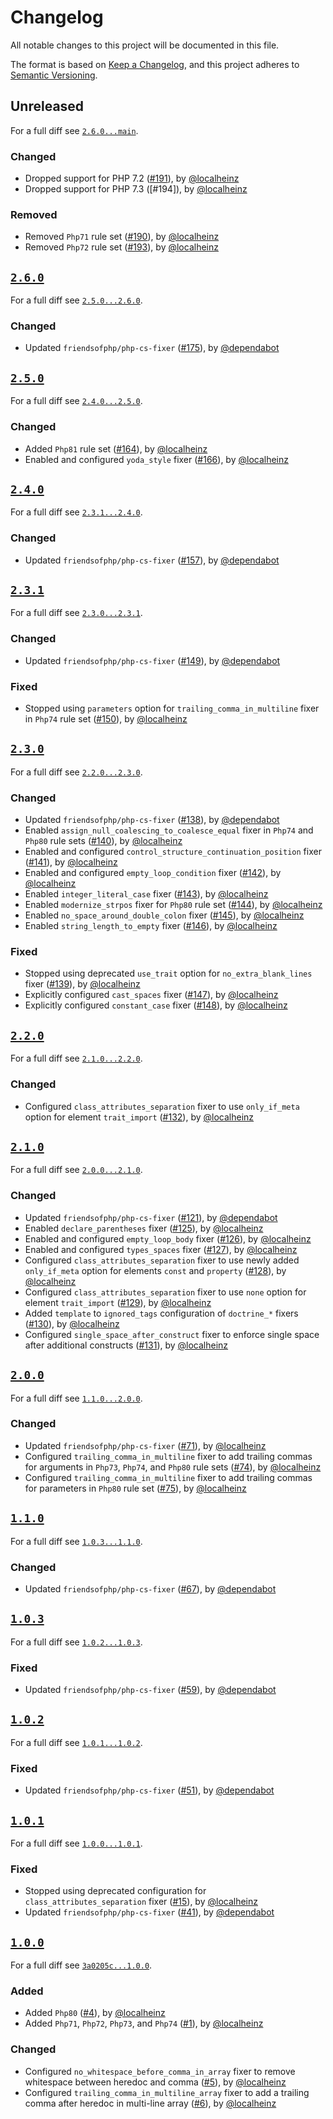 # Changelog

All notable changes to this project will be documented in this file.

The format is based on [Keep a Changelog](https://keepachangelog.com/en/1.0.0/), and this project adheres to [Semantic Versioning](https://semver.org/spec/v2.0.0.html).

## Unreleased

For a full diff see [`2.6.0...main`][2.6.0...main].

### Changed

- Dropped support for PHP 7.2 ([#191]), by [@localheinz]
- Dropped support for PHP 7.3 ([#194]), by [@localheinz]

### Removed

- Removed `Php71` rule set ([#190]), by [@localheinz]
- Removed `Php72` rule set ([#193]), by [@localheinz]

## [`2.6.0`][2.6.0]

For a full diff see [`2.5.0...2.6.0`][2.5.0...2.6.0].

### Changed

- Updated `friendsofphp/php-cs-fixer` ([#175]), by [@dependabot]

## [`2.5.0`][2.5.0]

For a full diff see [`2.4.0...2.5.0`][2.4.0...2.5.0].

### Changed

- Added `Php81` rule set ([#164]), by [@localheinz]
- Enabled and configured `yoda_style` fixer ([#166]), by [@localheinz]

## [`2.4.0`][2.4.0]

For a full diff see [`2.3.1...2.4.0`][2.3.1...2.4.0].

### Changed

- Updated `friendsofphp/php-cs-fixer` ([#157]), by [@dependabot]

## [`2.3.1`][2.3.1]

For a full diff see [`2.3.0...2.3.1`][2.3.0...2.3.1].

### Changed

- Updated `friendsofphp/php-cs-fixer` ([#149]), by [@dependabot]

### Fixed

- Stopped using `parameters` option for `trailing_comma_in_multiline` fixer in `Php74` rule set ([#150]), by [@localheinz]

## [`2.3.0`][2.3.0]

For a full diff see [`2.2.0...2.3.0`][2.2.0...2.3.0].

### Changed

- Updated `friendsofphp/php-cs-fixer` ([#138]), by [@dependabot]
- Enabled `assign_null_coalescing_to_coalesce_equal` fixer in `Php74` and `Php80` rule sets ([#140]), by [@localheinz]
- Enabled and configured `control_structure_continuation_position` fixer ([#141]), by [@localheinz]
- Enabled and configured `empty_loop_condition` fixer ([#142]), by [@localheinz]
- Enabled `integer_literal_case` fixer ([#143]), by [@localheinz]
- Enabled `modernize_strpos` fixer for `Php80` rule set ([#144]), by [@localheinz]
- Enabled `no_space_around_double_colon` fixer ([#145]), by [@localheinz]
- Enabled `string_length_to_empty` fixer ([#146]), by [@localheinz]

### Fixed

- Stopped using deprecated `use_trait` option for `no_extra_blank_lines` fixer ([#139]), by [@localheinz]
- Explicitly configured `cast_spaces` fixer ([#147]), by [@localheinz]
- Explicitly configured `constant_case` fixer ([#148]), by [@localheinz]

## [`2.2.0`][2.2.0]

For a full diff see [`2.1.0...2.2.0`][2.1.0...2.2.0].

### Changed

- Configured `class_attributes_separation` fixer to use `only_if_meta` option for element `trait_import` ([#132]), by [@localheinz]

## [`2.1.0`][2.1.0]

For a full diff see [`2.0.0...2.1.0`][2.0.0...2.1.0].

### Changed

- Updated `friendsofphp/php-cs-fixer` ([#121]), by [@dependabot]
- Enabled `declare_parentheses` fixer ([#125]), by [@localheinz]
- Enabled and configured `empty_loop_body` fixer ([#126]), by [@localheinz]
- Enabled and configured `types_spaces` fixer ([#127]), by [@localheinz]
- Configured `class_attributes_separation` fixer to use newly added `only_if_meta` option for elements `const` and `property` ([#128]), by [@localheinz]
- Configured `class_attributes_separation` fixer to use `none` option for element `trait_import` ([#129]), by [@localheinz]
- Added `template` to `ignored_tags` configuration of `doctrine_*` fixers ([#130]), by [@localheinz]
- Configured `single_space_after_construct` fixer to enforce single space after additional constructs ([#131]), by [@localheinz]

## [`2.0.0`][2.0.0]

For a full diff see [`1.1.0...2.0.0`][1.1.0...2.0.0].

### Changed

- Updated `friendsofphp/php-cs-fixer` ([#71]), by [@localheinz]
- Configured `trailing_comma_in_multiline` fixer to add trailing commas for arguments in `Php73`, `Php74`, and `Php80` rule sets ([#74]), by [@localheinz]
- Configured `trailing_comma_in_multiline` fixer to add trailing commas for parameters in `Php80` rule set ([#75]), by [@localheinz]

## [`1.1.0`][1.1.0]

For a full diff see [`1.0.3...1.1.0`][1.0.3...1.1.0].

### Changed

- Updated `friendsofphp/php-cs-fixer` ([#67]), by [@dependabot]

## [`1.0.3`][1.0.3]

For a full diff see [`1.0.2...1.0.3`][1.0.2...1.0.3].

### Fixed

- Updated `friendsofphp/php-cs-fixer` ([#59]), by [@dependabot]

## [`1.0.2`][1.0.2]

For a full diff see [`1.0.1...1.0.2`][1.0.1...1.0.2].

### Fixed

- Updated `friendsofphp/php-cs-fixer` ([#51]), by [@dependabot]

## [`1.0.1`][1.0.1]

For a full diff see [`1.0.0...1.0.1`][1.0.0...1.0.1].

### Fixed

- Stopped using deprecated configuration for `class_attributes_separation` fixer ([#15]), by [@localheinz]
- Updated `friendsofphp/php-cs-fixer` ([#41]), by [@dependabot]

## [`1.0.0`][1.0.0]

For a full diff see [`3a0205c...1.0.0`][3a0205c...1.0.0].

### Added

- Added `Php80` ([#4]), by [@localheinz]
- Added `Php71`, `Php72`, `Php73`, and `Php74` ([#1]), by [@localheinz]

### Changed

- Configured `no_whitespace_before_comma_in_array` fixer to remove whitespace between heredoc and comma ([#5]), by [@localheinz]
- Configured `trailing_comma_in_multiline_array` fixer to add a trailing comma after heredoc in multi-line array ([#6]), by [@localheinz]

[1.0.0]: https://github.com/hks-systeme/php-cs-fixer-config/releases/tag/1.0.0
[1.0.1]: https://github.com/hks-systeme/php-cs-fixer-config/releases/tag/1.0.1
[1.0.2]: https://github.com/hks-systeme/php-cs-fixer-config/releases/tag/1.0.2
[1.0.3]: https://github.com/hks-systeme/php-cs-fixer-config/releases/tag/1.0.3
[1.1.0]: https://github.com/hks-systeme/php-cs-fixer-config/releases/tag/1.1.0
[2.0.0]: https://github.com/hks-systeme/php-cs-fixer-config/releases/tag/2.0.0
[2.1.0]: https://github.com/hks-systeme/php-cs-fixer-config/releases/tag/2.1.0
[2.2.0]: https://github.com/hks-systeme/php-cs-fixer-config/releases/tag/2.2.0
[2.3.0]: https://github.com/hks-systeme/php-cs-fixer-config/releases/tag/2.3.0
[2.3.1]: https://github.com/hks-systeme/php-cs-fixer-config/releases/tag/2.3.1
[2.4.0]: https://github.com/hks-systeme/php-cs-fixer-config/releases/tag/2.4.0
[2.5.0]: https://github.com/hks-systeme/php-cs-fixer-config/releases/tag/2.5.0
[2.6.0]: https://github.com/hks-systeme/php-cs-fixer-config/releases/tag/2.6.0

[3a0205c...1.0.0]: https://github.com/hks-systeme/php-cs-fixer-config/compare/3a0205c...1.0.0
[1.0.0...1.0.1]: https://github.com/hks-systeme/php-cs-fixer-config/compare/1.0.0...1.0.1
[1.0.1...1.0.2]: https://github.com/hks-systeme/php-cs-fixer-config/compare/1.0.1...1.0.2
[1.0.2...1.0.3]: https://github.com/hks-systeme/php-cs-fixer-config/compare/1.0.2...1.0.3
[1.0.3...1.1.0]: https://github.com/hks-systeme/php-cs-fixer-config/compare/1.0.3...1.1.0
[1.1.0...2.0.0]: https://github.com/hks-systeme/php-cs-fixer-config/compare/1.1.0...2.0.0
[2.0.0...2.1.0]: https://github.com/hks-systeme/php-cs-fixer-config/compare/2.0.0...2.1.0
[2.1.0...2.2.0]: https://github.com/hks-systeme/php-cs-fixer-config/compare/2.1.0...2.2.0
[2.2.0...2.3.0]: https://github.com/hks-systeme/php-cs-fixer-config/compare/2.2.0...2.3.0
[2.3.0...2.3.1]: https://github.com/hks-systeme/php-cs-fixer-config/compare/2.3.0...2.3.1
[2.3.1...2.4.0]: https://github.com/hks-systeme/php-cs-fixer-config/compare/2.3.1...2.4.0
[2.4.0...2.5.0]: https://github.com/hks-systeme/php-cs-fixer-config/compare/2.4.0...2.5.0
[2.5.0...2.6.0]: https://github.com/hks-systeme/php-cs-fixer-config/compare/2.5.0...2.6.0
[2.6.0...main]: https://github.com/hks-systeme/php-cs-fixer-config/compare/2.6.0...main

[#1]: https://github.com/hks-systeme/php-cs-fixer-config/pull/1
[#4]: https://github.com/hks-systeme/php-cs-fixer-config/pull/4
[#5]: https://github.com/hks-systeme/php-cs-fixer-config/pull/5
[#6]: https://github.com/hks-systeme/php-cs-fixer-config/pull/6
[#15]: https://github.com/hks-systeme/php-cs-fixer-config/pull/15
[#41]: https://github.com/hks-systeme/php-cs-fixer-config/pull/41
[#51]: https://github.com/hks-systeme/php-cs-fixer-config/pull/51
[#59]: https://github.com/hks-systeme/php-cs-fixer-config/pull/59
[#67]: https://github.com/hks-systeme/php-cs-fixer-config/pull/67
[#71]: https://github.com/hks-systeme/php-cs-fixer-config/pull/71
[#74]: https://github.com/hks-systeme/php-cs-fixer-config/pull/74
[#75]: https://github.com/hks-systeme/php-cs-fixer-config/pull/75
[#121]: https://github.com/hks-systeme/php-cs-fixer-config/pull/121
[#125]: https://github.com/hks-systeme/php-cs-fixer-config/pull/125
[#126]: https://github.com/hks-systeme/php-cs-fixer-config/pull/126
[#127]: https://github.com/hks-systeme/php-cs-fixer-config/pull/127
[#128]: https://github.com/hks-systeme/php-cs-fixer-config/pull/128
[#129]: https://github.com/hks-systeme/php-cs-fixer-config/pull/129
[#130]: https://github.com/hks-systeme/php-cs-fixer-config/pull/130
[#131]: https://github.com/hks-systeme/php-cs-fixer-config/pull/131
[#132]: https://github.com/hks-systeme/php-cs-fixer-config/pull/132
[#138]: https://github.com/hks-systeme/php-cs-fixer-config/pull/138
[#139]: https://github.com/hks-systeme/php-cs-fixer-config/pull/139
[#140]: https://github.com/hks-systeme/php-cs-fixer-config/pull/140
[#141]: https://github.com/hks-systeme/php-cs-fixer-config/pull/141
[#142]: https://github.com/hks-systeme/php-cs-fixer-config/pull/142
[#143]: https://github.com/hks-systeme/php-cs-fixer-config/pull/143
[#144]: https://github.com/hks-systeme/php-cs-fixer-config/pull/144
[#145]: https://github.com/hks-systeme/php-cs-fixer-config/pull/145
[#146]: https://github.com/hks-systeme/php-cs-fixer-config/pull/146
[#147]: https://github.com/hks-systeme/php-cs-fixer-config/pull/147
[#148]: https://github.com/hks-systeme/php-cs-fixer-config/pull/148
[#149]: https://github.com/hks-systeme/php-cs-fixer-config/pull/149
[#150]: https://github.com/hks-systeme/php-cs-fixer-config/pull/150
[#157]: https://github.com/hks-systeme/php-cs-fixer-config/pull/157
[#164]: https://github.com/hks-systeme/php-cs-fixer-config/pull/164
[#166]: https://github.com/hks-systeme/php-cs-fixer-config/pull/166
[#175]: https://github.com/hks-systeme/php-cs-fixer-config/pull/175
[#190]: https://github.com/hks-systeme/php-cs-fixer-config/pull/190
[#191]: https://github.com/hks-systeme/php-cs-fixer-config/pull/191
[#193]: https://github.com/hks-systeme/php-cs-fixer-config/pull/193

[@dependabot]: https://github.com/apps/dependabot
[@localheinz]: https://github.com/localheinz
